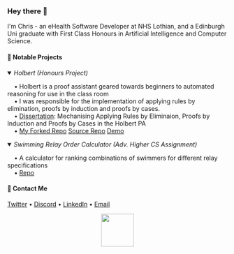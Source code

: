 ### Hey there 👋

I'm Chris - an eHealth Software Developer at NHS Lothian, and a Edinburgh Uni graduate with First Class Honours in Artificial Intelligence and Computer Science.

#### 📌 Notable Projects
<details open>
  <summary>
    <i>Holbert (Honours Project)</i>
  </summary>
  <p>
    &nbsp;&nbsp;&nbsp;&nbsp;• Holbert is a proof assistant geared towards beginners to automated reasoning for use in the class room
    <br />
    &nbsp;&nbsp;&nbsp;&nbsp;• I was responsible for the implementation of applying rules by elimination, proofs by induction and proofs by cases.
    <br />
    &nbsp;&nbsp;&nbsp;&nbsp;• <a href="https://github.com/chrisjpm/holbert/blob/master/report.pdf">Dissertation</a>: Mechanising Applying Rules by Eliminaion, Proofs by Induction and Proofs by Cases in the Holbert PA</li>
    <br />
    &nbsp;&nbsp;&nbsp;&nbsp;• <a href="https://github.com/chrisjpm/holbert">My Forked Repo</a> <a href="https://github.com/liamoc/holbert">Source Repo</a> <a href="http://liamoc.net/holbert/">Demo</a>
  </p>
</details>

<details open>
  <summary>
    <i>Swimming Relay Order Calculator (Adv. Higher CS Assignment)</i>
  </summary>
  <p>
    &nbsp;&nbsp;&nbsp;&nbsp;• A calculator for ranking combinations of swimmers for different relay specifications
    <br />
    &nbsp;&nbsp;&nbsp;&nbsp;• <a href="https://github.com/chrisjpm/swimming-relay-order-calculator">Repo</a>
  </p>
</details>

#### 💬 Contact Me

[Twitter](https://twitter.com/chris_jpm) • [Discord](https://discordapp.com/users/193460910486978560) • [LinkedIn](https://linkedin.com/in/chris-jpm) • [Email](mailto:chrispercevalmaxwell@gmail.com)

<p align="center">
  <img height="75" wdith="75" src="https://mir-s3-cdn-cf.behance.net/project_modules/disp/35771931234507.564a1d2403b3a.gif">
</p>
